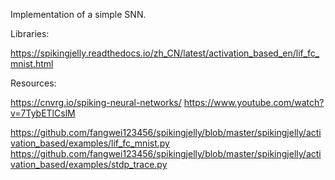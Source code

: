 Implementation of a simple SNN.

Libraries:

https://spikingjelly.readthedocs.io/zh_CN/latest/activation_based_en/lif_fc_mnist.html

Resources:

https://cnvrg.io/spiking-neural-networks/
https://www.youtube.com/watch?v=7TybETlCslM

https://github.com/fangwei123456/spikingjelly/blob/master/spikingjelly/activation_based/examples/lif_fc_mnist.py
https://github.com/fangwei123456/spikingjelly/blob/master/spikingjelly/activation_based/examples/stdp_trace.py